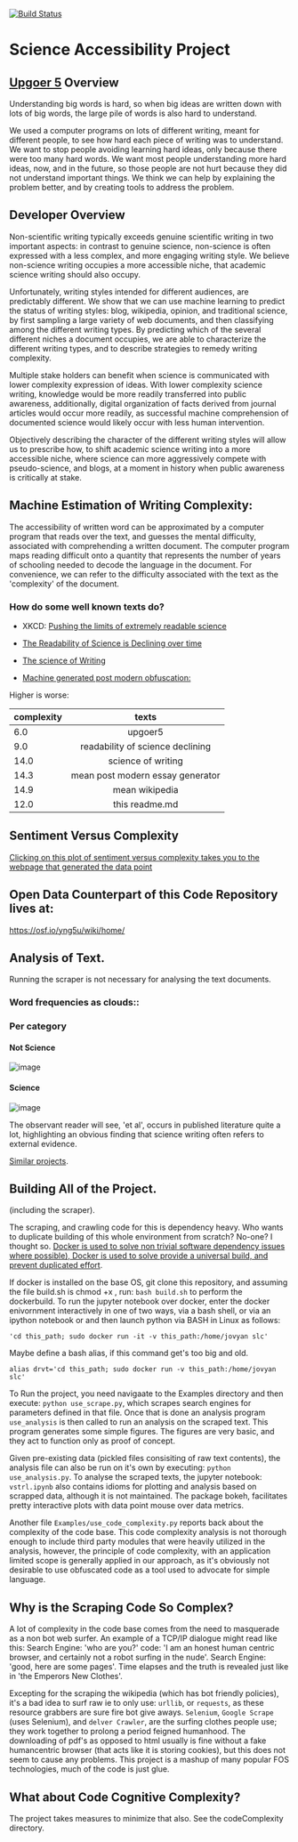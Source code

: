 [![Build Status](https://travis-ci.com/russelljjarvis/ScienceAccessibility.png)](https://travis-ci.com/russelljjarvis/ScienceAccessibility)
# Science Accessibility Project

## [Upgoer 5](http://splasho.com/upgoer5/library.php) Overview
Understanding big words is hard, so when big ideas are written down with lots of big words, the large pile of words is also hard to understand. 

We used a computer programs on lots of different writing, meant for different people, to see how hard each piece of writing was to understand. We want to stop people avoiding learning hard ideas, only because there were too many hard words. We want most people understanding more hard ideas, now, and in the future, so those people are not hurt because they did not understand important things. We think we can help by explaining the problem better, and by creating tools to address the problem.

## Developer Overview 
Non-scientific writing typically exceeds genuine scientific writing in two important aspects: in contrast to genuine science, non-science is often expressed with a less complex, and more engaging writing style. We believe non-science writing occupies a more accessible niche, that academic science writing should also occupy. 

Unfortunately, writing styles intended for different audiences, are predictably different. We show that we can use machine learning to predict the status of writing styles: blog, wikipedia, opinion, and traditional science, by first sampling a large variety of web documents, and then classifying among the different writing types. By predicting which of the several different niches a document occupies, we are able to characterize the different writing types, and to describe strategies to remedy writing complexity.

Multiple stake holders can benefit when science is communicated with lower complexity expression of ideas. With lower complexity science writing, knowledge would be more readily transferred into public awareness, additionally, digital organization of facts derived from journal articles would occur more readily, as successful machine comprehension of documented science would likely occur with less human intervention.

Objectively describing the character of the different writing styles will allow us to prescribe how, to shift academic science writing into a more accessible niche, where science can more aggressively compete with pseudo-science, and blogs, at a moment in history when public awareness is critically at stake.

## Machine Estimation of Writing Complexity:
The accessibility of written word can be approximated by a computer program that reads over the text, and guesses the mental difficulty, associated with comprehending a written document. The computer program maps reading difficult onto a quantity that represents the number of years of schooling needed to decode the language in the document. For convenience, we can refer to the difficulty associated with the text as the 'complexity' of the document. 

### How do some well known texts do?

* XKCD: [Pushing the limits of extremely readable science](http://splasho.com/upgoer5/library.php)

* [The Readability of Science is Declining over time](https://elifesciences.org/download/aHR0cHM6Ly9jZG4uZWxpZmVzY2llbmNlcy5vcmcvYXJ0aWNsZXMvMjc3MjUvZWxpZmUtMjc3MjUtdjIucGRm/elife-27725-v2.pdf?_hash=WA%2Fey48HnQ4FpVd6bc0xCTZPXjE5ralhFP2TaMBMp1c%3D)

* [The science of Writing](https://cseweb.ucsd.edu/~swanson/papers/science-of-writing.pdf)

* [Machine generated post modern obfuscation:](http://www.elsewhere.org/pomo/)

Higher is worse:

| complexity   |      texts      |
|----------|:-------------:|
| 6.0   | upgoer5   |
| 9.0 |    readability of science declining   |
| 14.0 | science of writing |
| 14.3 | mean post modern essay generator |
| 14.9 | mean wikipedia |
| 12.0 | this readme.md |


## Sentiment Versus Complexity      
   
[Clicking on this plot of sentiment versus complexity takes you to the webpage that generated the data point](https://russelljjarvis.github.io/ScienceAccessibility/)

## Open Data Counterpart of this Code Repository lives at:
https://osf.io/yng5u/wiki/home/

## Analysis of Text.
Running the scraper is not necessary for analysing the text documents.

### Word frequencies as clouds::
### Per category
#### Not Science
![image](https://user-images.githubusercontent.com/7786645/52091608-322fbe80-2572-11e9-8553-3e346a8b824e.png)
#### Science
![image](https://user-images.githubusercontent.com/7786645/52091615-352aaf00-2572-11e9-905a-0b75fe0005d7.png)


The observant reader will see, 'et al', occurs in published literature quite a lot, highlighting an obvious finding that science writing often refers to external evidence.


[Similar projects](https://blog.machinebox.io/detect-fake-news-by-building-your-own-classifier-31e516418b1d).


## Building All of the Project.
(including the scraper).

The scraping, and crawling code for this is dependency heavy. Who wants to duplicate building of this whole environment from scratch? No-one? I thought so. [Docker is used to solve non trivial software dependency issues where possible), Docker is used to solve provide a universal build, and prevent duplicated effort](https://cloud.docker.com/repository/registry-1.docker.io/russelljarvis/science_accessibility).

If docker is installed on the base OS, git clone this repository, and assuming the file build.sh is chmod +x , run: `bash build.sh` to perform the dockerbuild. To run the jupyter notebook over docker, enter the docker enivornment interactively in one of two ways, via a bash shell, or via an ipython notebook or
and then launch python via BASH in Linux as follows:

```
'cd this_path; sudo docker run -it -v this_path:/home/jovyan slc'
```

Maybe define a bash alias, if this command get's too big and old.

```
alias drvt='cd this_path; sudo docker run -v this_path:/home/jovyan slc'
```

To Run the project, you need navigaate to the Examples directory and then execute:
`python use_scrape.py`, which scrapes search engines for parameters defined in that file.
Once that is done an analysis program `use_analysis` is then called to run an analysis on the scraped text. This program generates some simple figures. The figures are very basic, and they act to function only as proof of concept.

Given pre-existing data (pickled files consisiting of raw text contents), the analysis file can also be run on it's own by executing: `python use_analysis.py`. To analyse the scraped texts, the jupyter notebook: `vstrl.ipynb` also contains idioms for plotting and analysis based on scrapped data, although it is not maintained. The package bokeh, facilitates pretty interactive plots with data point mouse over data metrics.

Another file `Examples/use_code_complexity.py` reports back about the complexity of the code base. This code complexity analysis is not thorough enough to include third party modules that were heavily utilized in the analysis, however, the principle of code complexity, with an application limited scope is generally applied in our approach, as it's obviously not desirable to use obfuscated code as a tool used to advocate for simple language.

## Why is the Scraping Code So Complex?

A lot of complexity in the code base comes from the need to masquerade as a non bot web surfer. An example of a TCP/IP dialogue might read like this:
Search Engine: 'who are you?' code: 'I am an honest human centric browser, and certainly not a robot surfing in the nude'. Search Engine: 'good, here are some pages'.	 Time elapses and the truth is revealed just like in 'the Emperors New Clothes'.	

Excepting for the scraping the wikipedia (which has bot friendly policies), it's a bad idea to surf raw ie to only use: `urllib`, or `requests`, as these resource grabbers are sure fire bot give aways.
`Selenium`, `Google Scrape` (uses Selenium), and `delver Crawler`, are the surfing clothes people use; they work together to prolong a period feigned humanhood. The downloading of pdf's as opposed to html usually is fine without a fake humancentric browser (that acts like it is storing cookies), but this does not seem to cause any problems. This project is a mashup of many popular FOS technologies, much of the code is just glue.


## What about Code Cognitive Complexity?
The project takes measures to minimize that also. See the codeComplexity directory. 
